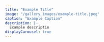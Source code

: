 ```yaml
---
title: "Example Title"
image: "/gallery_images/example-title.jpeg"
caption: "Example Caption"
description: |-
  Example descriptio
displayCarousel: true
---
```


